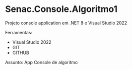 # Senac.Console.Algoritmo1

Projeto  console application 
em .NET 8 e Visual Studio 2022

Ferramentas:
 - Visual Studio 2022
 - GIT
 - GITHUB

Assunto: App Console de algoritmo
